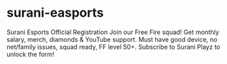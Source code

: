 # surani-easports
Surani Esports Official Registration Join our Free Fire squad! Get monthly salary, merch, diamonds &amp; YouTube support. Must have good device, no net/family issues, squad ready, FF level 50+. Subscribe to Surani Playz to unlock the form!
